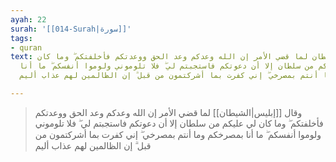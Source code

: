 ```yaml
---
ayah: 22
surah: '[[014-Surah|سورة]]'
tags:
- quran
text: وقال الشيطان لما قضي الأمر إن الله وعدكم وعد الحق ووعدتكم فأخلفتكم ۖ وما كان
  لي عليكم من سلطان إلا أن دعوتكم فاستجبتم لي ۖ فلا تلوموني ولوموا أنفسكم ۖ ما أنا
  بمصرخكم وما أنتم بمصرخي ۖ إني كفرت بما أشركتمون من قبل ۗ إن الظالمين لهم عذاب أليم

---
```

> وقال [[إبليس|الشيطان]] لما قضي الأمر إن الله وعدكم وعد الحق ووعدتكم فأخلفتكم ۖ وما كان لي عليكم من سلطان إلا أن دعوتكم فاستجبتم لي ۖ فلا تلوموني ولوموا أنفسكم ۖ ما أنا بمصرخكم وما أنتم بمصرخي ۖ إني كفرت بما أشركتمون من قبل ۗ إن الظالمين لهم عذاب أليم
